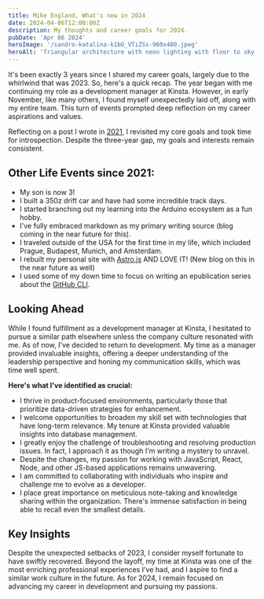 ```yaml
---
title: Mike England, What's new in 2024
date: 2024-04-06T12:00:00Z
description: My thoughts and career goals for 2024.
pubDate: 'Apr 06 2024'
heroImage: '/sandro-katalina-k1bO_VTiZSs-960x480.jpeg'
heroAlt: 'Triangular architecture with neon lighting with floor to sky perspective.'
---
```


It's been exactly 3 years since I shared my career goals, largely due to the whirlwind that was 2023. So, here's a quick recap. The year began with me continuing my role as a development manager at Kinsta. However, in early November, like many others, I found myself unexpectedly laid off, along with my entire team. This turn of events prompted deep reflection on my career aspirations and values.

Reflecting on a post I wrote in [2021](./mike-england-whats-new-2021.md), I revisited my core goals and took time for introspection. Despite the three-year gap, my goals and interests remain consistent.

## Other Life Events since 2021:

- My son is now 3!
- I built a 350z drift car and have had some incredible track days.
- I started branching out my learning into the Arduino ecosystem as a fun hobby.
- I've fully embraced markdown as my primary writing source (blog coming in the near future for this).
- I traveled outside of the USA for the first time in my life, which included Prague, Budapest, Munich, and Amsterdam.
- I rebuilt my personal site with [Astro.js](https://astro.build/) AND LOVE IT! (New blog on this in the near future as well)
- I used some of my down time to focus on writing an epublication series about the [GitHub CLI](https://micheal.dev/blog/ghcli-0-maximizing-your-workflow-with-the-github-cli/).

## Looking Ahead

While I found fulfillment as a development manager at Kinsta, I hesitated to pursue a similar path elsewhere unless the company culture resonated with me. As of now, I've decided to return to development. My time as a manager provided invaluable insights, offering a deeper understanding of the leadership perspective and honing my communication skills, which was time well spent.

**Here's what I've identified as crucial:**

- I thrive in product-focused environments, particularly those that prioritize data-driven strategies for enhancement.
- I welcome opportunities to broaden my skill set with technologies that have long-term relevance. My tenure at Kinsta provided valuable insights into database management.
- I greatly enjoy the challenge of troubleshooting and resolving production issues. In fact, I approach it as though I'm writing a mystery to unravel.
- Despite the changes, my passion for working with JavaScript, React, Node, and other JS-based applications remains unwavering.
- I am committed to collaborating with individuals who inspire and challenge me to evolve as a developer.
- I place great importance on meticulous note-taking and knowledge sharing within the organization. There's immense satisfaction in being able to recall even the smallest details.

## Key Insights

Despite the unexpected setbacks of 2023, I consider myself fortunate to have swiftly recovered. Beyond the layoff, my time at Kinsta was one of the most enriching professional experiences I've had, and I aspire to find a similar work culture in the future. As for 2024, I remain focused on advancing my career in development and pursuing my passions.